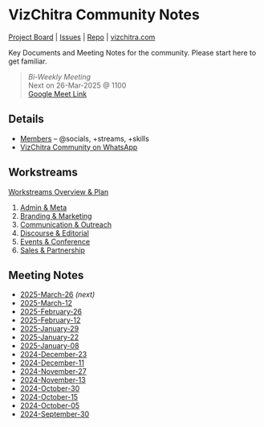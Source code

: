 # VizChitra Community Notes

[Project Board](https://github.com/orgs/vizchitra/projects/1) | [Issues](https://github.com/vizchitra/notes/issues) | [Repo](https://github.com/vizchitra/notes) | [vizchitra.com](https://vizchitra.com) 

Key Documents and Meeting Notes for the community. Please start here to get familiar.

> *Bi-Weekly Meeting*  
> Next on 26-Mar-2025 @ 1100  
> [Google Meet Link](https://meet.google.com/iji-hpar-eed)  


## Details
- [Members](https://docs.google.com/spreadsheets/d/1Vfxe6mashH19zObWQ74mYwXr_ftUNzsOO5FUFaP8w0Q/edit?usp=sharing) – @socials, +streams, +skills
- [VizChitra Community on WhatsApp](https://chat.whatsapp.com/CcptoGEeCqJEkiETwAzpbq)


## Workstreams
[Workstreams Overview & Plan](meta/workstreams.md) 

1. [Admin & Meta](admin/index.md) 
2. [Branding & Marketing](brand/index.md)
3. [Communication & Outreach](comms/index.md)
4. [Discourse & Editorial](discourse/index.md)
5. [Events & Conference](events/index.md)
6. [Sales & Partnership](sales/index.md)

## Meeting Notes

- [2025-March-26](meeting/20250326.md) _(next)_
- [2025-March-12](meeting/20250312.md)
- [2025-February-26](meeting/2025026.md)
- [2025-February-12](meeting/20250212.md)
- [2025-January-29](meeting/20250129.md)
- [2025-January-22](meeting/20250122.md)
- [2025-January-08](meeting/20250108.md)
- [2024-December-23](meeting/20241223.md)
- [2024-December-11](meeting/20241211.md)
- [2024-November-27](meeting/20241127.md)
- [2024-November-13](meeting/20241113.md)
- [2024-October-30](meeting/20241030.md) 
- [2024-October-15](meeting/20241015.md)
- [2024-October-05](meeting/20241005.md)
- [2024-September-30](meeting/20240930.md)

